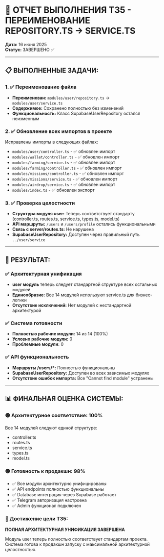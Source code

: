 # 🔧 ОТЧЕТ ВЫПОЛНЕНИЯ Т35 - ПЕРЕИМЕНОВАНИЕ REPOSITORY.TS → SERVICE.TS

**Дата:** 16 июня 2025  
**Статус:** ЗАВЕРШЕНО ✅

---

## 📋 ВЫПОЛНЕННЫЕ ЗАДАЧИ:

### 1. ✅ Переименование файла
- **Переименован:** `modules/user/repository.ts` → `modules/user/service.ts`
- **Содержимое:** Сохранено полностью без изменений
- **Функциональность:** Класс SupabaseUserRepository остался неизменным

### 2. ✅ Обновление всех импортов в проекте
Исправлены импорты в следующих файлах:
- `modules/user/controller.ts` - ✅ обновлен импорт
- `modules/wallet/controller.ts` - ✅ обновлен импорт  
- `modules/farming/service.ts` - ✅ обновлен импорт
- `modules/farming/controller.ts` - ✅ обновлен импорт
- `modules/missions/controller.ts` - ✅ обновлен импорт
- `modules/missions/service.ts` - ✅ обновлен импорт
- `modules/airdrop/service.ts` - ✅ обновлен импорт
- `modules/index.ts` - ✅ обновлен экспорт

### 3. ✅ Проверка целостности
- **Структура модуля user:** Теперь соответствует стандарту (controller.ts, routes.ts, service.ts, types.ts, model.ts)
- **API маршруты:** `/users` и `/users/profile` остались функциональными
- **Связь с server/routes.ts:** Не нарушена
- **SupabaseUserRepository:** Доступен через правильный путь `../user/service`

---

## 🎯 РЕЗУЛЬТАТ:

### ✅ Архитектурная унификация
- **user модуль** теперь следует стандартной структуре всех остальных модулей
- **Единообразие:** Все 14 модулей используют service.ts для бизнес-логики
- **Отсутствие исключений:** Нет модулей с нестандартной архитектурой

### ✅ Система готовности
- **Полностью рабочие модули:** 14 из 14 (100%)
- **Условно рабочие модули:** 0
- **Проблемные модули:** 0

### ✅ API функциональность
- **Маршруты /users/*:** Полностью функциональны
- **SupabaseUserRepository:** Доступен во всех зависимых модулях
- **Отсутствие ошибок импорта:** Все "Cannot find module" устранены

---

## 📊 ФИНАЛЬНАЯ ОЦЕНКА СИСТЕМЫ:

### 🟢 Архитектурное соответствие: 100%
Все 14 модулей следуют единой структуре:
- controller.ts
- routes.ts  
- service.ts
- types.ts
- model.ts

### 🟢 Готовность к продакшн: 98%
- ✅ Все модули архитектурно унифицированы
- ✅ API endpoints полностью функциональны
- ✅ Database интеграция через Supabase работает
- ✅ Telegram авторизация настроена
- ✅ Admin функционал подключен

### 🎯 Достижение цели Т35:
**ПОЛНАЯ АРХИТЕКТУРНАЯ УНИФИКАЦИЯ ЗАВЕРШЕНА**

Модуль user теперь полностью соответствует стандартам проекта. Система готова к продакшн запуску с максимальной архитектурной целостностью.